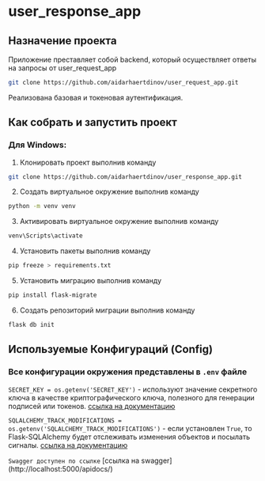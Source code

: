 # user_response_app


## Назначение проекта

Приложение преставляет собой backend, который осуществляет ответы на запросы от user_request_app

```Bash 
git clone https://github.com/aidarhaertdinov/user_request_app.git
```
Реализована базовая и токеновая аутентификация.

## Как собрать и запустить проект

### Для Windows:

1. Клонировать проект выполнив команду
```Bash 
git clone https://github.com/aidarhaertdinov/user_response_app.git
```
2. Создать виртуальное окружение выполнив команду 
```Bash
python -m venv venv
``` 
3. Активировать виртуальное окружение выполнив команду
```Bash
venv\Scripts\activate
```  
4. Установить пакеты выполнив команду 
```Bash
pip freeze > requirements.txt
```
5. Установить миграцию выполнив команду 
```Bash
pip install flask-migrate
``` 
6. Создать репозиторий миграции выполнив команду 
```Bash
flask db init
``` 

## Используемые Конфигураций (Config)

### Все конфигурации окружения представлены в `.env` файле

`SECRET_KEY = os.getenv('SECRET_KEY')` - используют значение секретного ключа в качестве криптографического ключа, полезного для генерации подписей или токенов. [ссылка на документацию](https://explore-flask.readthedocs.io/en/latest/configuration.html)

`SQLALCHEMY_TRACK_MODIFICATIONS = os.getenv('SQLALCHEMY_TRACK_MODIFICATIONS')` - если установлен  `True`, то Flask-SQLAlchemy будет отслеживать изменения объектов и посылать сигналы. [ссылка на документацию](https://flask-sqlalchemy-russian.readthedocs.io/ru/latest/config.html)


`Swagger доступен по ссылке` [ссылка на swagger] (http://localhost:5000/apidocs/)



